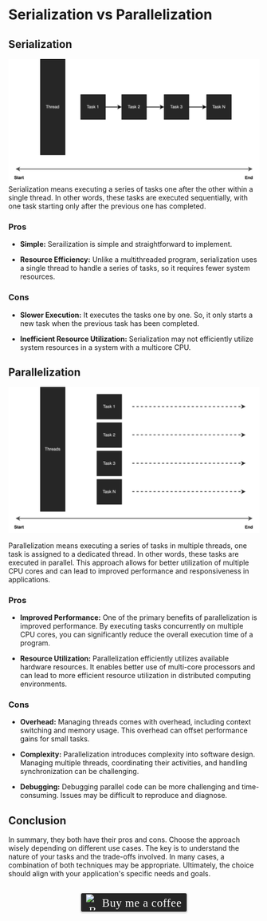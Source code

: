 # Serialization vs Parallelization
## Serialization
![](../assets/resources/general/serialization.png)
Serialization means executing a series of tasks one after the other within a single thread. In other words, these tasks are executed sequentially, with one task starting only after the previous one has completed.

### Pros

- **Simple:** Serailization is simple and straightforward to implement.

- **Resource Efficiency:** Unlike a multithreaded program, serialization uses a single thread to handle a series of tasks, so it requires fewer system resources.

### Cons

- **Slower Execution:** It executes the tasks one by one. So, it only starts a new task when the previous task has been completed.

- **Inefficient Resource Utilization:** Serialization may not efficiently utilize system resources in a system with a multicore CPU.

## Parallelization

![](../assets/resources/general/parallelization.png)

Parallelization means executing a series of tasks in multiple threads, one task is assigned to a dedicated thread. In other words, these tasks are executed in parallel. This approach allows for better utilization of multiple CPU cores and can lead to improved performance and responsiveness in applications.

### Pros

- **Improved Performance:** One of the primary benefits of parallelization is improved performance. By executing tasks concurrently on multiple CPU cores, you can significantly reduce the overall execution time of a program.

- **Resource Utilization:** Parallelization efficiently utilizes available hardware resources. It enables better use of multi-core processors and can lead to more efficient resource utilization in distributed computing environments.

### Cons

- **Overhead:** Managing threads comes with overhead, including context switching and memory usage. This overhead can offset performance gains for small tasks.

- **Complexity:** Parallelization introduces complexity into software design. Managing multiple threads, coordinating their activities, and handling synchronization can be challenging.

- **Debugging:** Debugging parallel code can be more challenging and time-consuming. Issues may be difficult to reproduce and diagnose.

## Conclusion
In summary, they both have their pros and cons. Choose the approach wisely depending on different use cases. The key is to understand the nature of your tasks and the trade-offs involved. In many cases, a combination of both techniques may be appropriate. Ultimately, the choice should align with your application's specific needs and goals.

<br>
<center>
<style>.bmc-button img{width: 27px !important;margin-bottom: 1px !important;box-shadow: none !important;border: none !important;vertical-align: middle !important;}.bmc-button{line-height: 36px !important;height:37px !important;text-decoration: none !important;display:inline-flex !important;color:#ffffff !important;background-color:#262626 !important;border-radius: 3px !important;border: 1px solid transparent !important;padding: 1px 9px !important;font-size: 23px !important;letter-spacing: 0.6px !important;box-shadow: 0px 1px 2px rgba(190, 190, 190, 0.5) !important;-webkit-box-shadow: 0px 1px 2px 2px rgba(190, 190, 190, 0.5) !important;margin: 0 auto !important;font-family:'Cookie', cursive !important;-webkit-box-sizing: border-box !important;box-sizing: border-box !important;-o-transition: 0.3s all linear !important;-webkit-transition: 0.3s all linear !important;-moz-transition: 0.3s all linear !important;-ms-transition: 0.3s all linear !important;transition: 0.3s all linear !important;}.bmc-button:hover, .bmc-button:active, .bmc-button:focus {-webkit-box-shadow: 0px 1px 2px 2px rgba(190, 190, 190, 0.5) !important;text-decoration: none !important;box-shadow: 0px 1px 2px 2px rgba(190, 190, 190, 0.5) !important;opacity: 0.85 !important;color:#ffffff !important;}</style><link href="https://fonts.googleapis.com/css?family=Cookie" rel="stylesheet"><a class="bmc-button" target="_blank" href="https://www.buymeacoffee.com/raychongtk"><img src="https://www.buymeacoffee.com/assets/img/BMC-btn-logo.svg" alt="Buy me a coffee"><span style="margin-left:5px">Buy me a coffee</span></a>
</center>